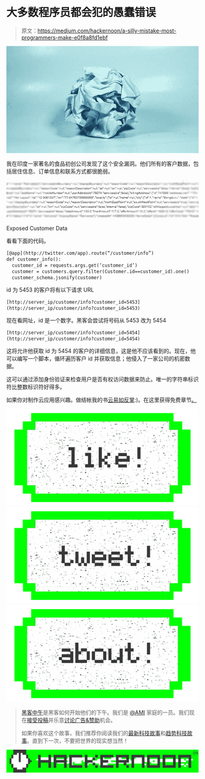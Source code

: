 # 大多数程序员都会犯的愚蠢错误

> 原文：<https://medium.com/hackernoon/a-silly-mistake-most-programmers-make-e0f8a8fd1ebf>

![](img/488ff5bf36bebf1dbc349906a94d99fd.png)

我在印度一家著名的食品初创公司发现了这个安全漏洞。他们所有的客户数据，包括居住信息、订单信息和联系方式都很脆弱。

![](img/0c8e942718aafc5f809d0633759ba4fe.png)

Exposed Customer Data

看看下面的代码。

```
[@app](http://twitter.com/app).route(“/customer/info”)
def customer_info():
  customer_id = requests.args.get(‘customer_id’)
  customer = customers.query.filter(Customer.id==customer_id).one()
  customer_schema.jsonify(customer)
```

id 为 5453 的客户将有以下请求 URL

```
[http://server_ip/customer/info?customer_id=5453](http://server_ip/customer/info?customer_id=5453)
```

现在看网址，id 是一个数字。黑客会尝试将号码从 5453 改为 5454

```
[http://server_ip/customer/info?customer_id=5454](http://server_ip/customer/info?customer_id=5454)
```

这将允许他获取 id 为 5454 的客户的详细信息，这是他不应该看到的。现在，他可以编写一个脚本，循环遍历客户 id 并获取信息；他侵入了一家公司的机密数据。

这可以通过添加身份验证来检查用户是否有权访问数据来防止。唯一的字符串标识符比整数标识符好得多。

如果你对制作云应用感兴趣。做结帐我的书[云易如反掌](http://amzn.to/2n32wJT):)。在这里获得免费章节[。](http://bit.ly/2izUg2h)

[![](img/50ef4044ecd4e250b5d50f368b775d38.png)](http://bit.ly/HackernoonFB)[![](img/979d9a46439d5aebbdcdca574e21dc81.png)](https://goo.gl/k7XYbx)[![](img/2930ba6bd2c12218fdbbf7e02c8746ff.png)](https://goo.gl/4ofytp)

> [黑客中午](http://bit.ly/Hackernoon)是黑客如何开始他们的下午。我们是 [@AMI](http://bit.ly/atAMIatAMI) 家庭的一员。我们现在[接受投稿](http://bit.ly/hackernoonsubmission)并乐意[讨论广告&赞助](mailto:partners@amipublications.com)机会。
> 
> 如果你喜欢这个故事，我们推荐你阅读我们的[最新科技故事](http://bit.ly/hackernoonlatestt)和[趋势科技故事](https://hackernoon.com/trending)。直到下一次，不要把世界的现实想当然！

![](img/be0ca55ba73a573dce11effb2ee80d56.png)